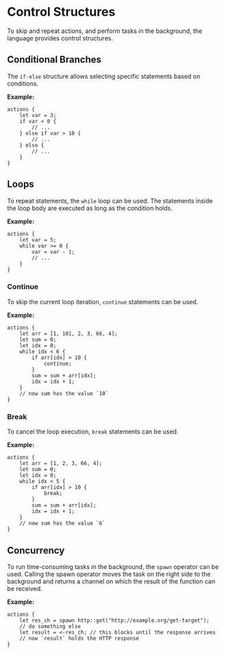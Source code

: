 # Control Structures

To skip and repeat actions, and perform tasks in the background, the language provides control structures.

## Conditional Branches

The `if-else` structure allows selecting specific statements based on conditions.

**Example:**

```wdl
actions {
    let var = 3;
    if var < 0 {
        // ...
    } else if var > 10 {
        // ...
    } else {
        // ...
    }
}
```

## Loops

To repeat statements, the `while` loop can be used. The statements inside the loop body are executed as long as the condition holds.

**Example:**

```wdl
actions {
    let var = 5;
    while var >= 0 {
        var = var - 1;
        // ...
    }
}
```

### Continue

To skip the current loop iteration, `continue` statements can be used.

**Example:**

```wdl
actions {
    let arr = [1, 101, 2, 3, 66, 4];
    let sum = 0;
    let idx = 0;
    while idx < 6 {
        if arr[idx] > 10 {
            continue;
        }
        sum = sum + arr[idx];
        idx = idx + 1;
    }
    // now sum has the value `10`
}
```

### Break

To cancel the loop execution, `break` statements can be used.

**Example:**

```wdl
actions {
    let arr = [1, 2, 3, 66, 4];
    let sum = 0;
    let idx = 0;
    while idx < 5 {
        if arr[idx] > 10 {
            break;
        }
        sum = sum + arr[idx];
        idx = idx + 1;
    }
    // now sum has the value `6`
}
```

## Concurrency

To run time-consuming tasks in the background, the `spawn` operator can be used. Calling the spawn operator moves the task on the right side to the background and returns a channel on which the result of the function can be received.

**Example:**

```wdl
actions {
    let res_ch = spawn http::get("http://example.org/get-target");
    // do something else
    let result = <-res_ch; // this blocks until the response arrives
    // now `result` holds the HTTP response
}
```
